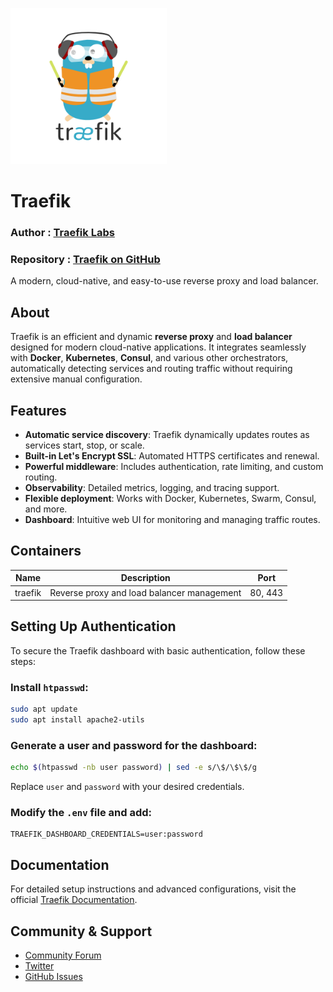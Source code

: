 <p align="left">
    <picture>
        <source media="(prefers-color-scheme: dark)" srcset="https://raw.githubusercontent.com/traefik/traefik/master/docs/content/assets/img/traefik.logo-dark.png">
        <source media="(prefers-color-scheme: light)" srcset="https://raw.githubusercontent.com/traefik/traefik/master/docs/content/assets/img/traefik.logo.png">
        <img alt="Traefik" title="Traefik" src="https://raw.githubusercontent.com/traefik/traefik/master/docs/content/assets/img/traefik.logo.png" width="250">
    </picture>
</p>

# Traefik

### Author : [Traefik Labs](https://github.com/traefik)

### Repository : [Traefik on GitHub](https://github.com/traefik/traefik)

A modern, cloud-native, and easy-to-use reverse proxy and load balancer.

## About

Traefik is an efficient and dynamic **reverse proxy** and **load balancer** designed for modern cloud-native applications. It integrates seamlessly with **Docker**, **Kubernetes**, **Consul**, and various other orchestrators, automatically detecting services and routing traffic without requiring extensive manual configuration.

## Features

- **Automatic service discovery**: Traefik dynamically updates routes as services start, stop, or scale.
- **Built-in Let's Encrypt SSL**: Automated HTTPS certificates and renewal.
- **Powerful middleware**: Includes authentication, rate limiting, and custom routing.
- **Observability**: Detailed metrics, logging, and tracing support.
- **Flexible deployment**: Works with Docker, Kubernetes, Swarm, Consul, and more.
- **Dashboard**: Intuitive web UI for monitoring and managing traffic routes.

## Containers

| Name    | Description                                | Port    |
| ------- | ------------------------------------------ | ------- |
| traefik | Reverse proxy and load balancer management | 80, 443 |

## Setting Up Authentication

To secure the Traefik dashboard with basic authentication, follow these steps:

### Install `htpasswd`:
```bash
sudo apt update
sudo apt install apache2-utils
```

### Generate a user and password for the dashboard:
```bash
echo $(htpasswd -nb user password) | sed -e s/\$/\$\$/g
```
Replace `user` and `password` with your desired credentials.

### Modify the `.env` file and add:
```env
TRAEFIK_DASHBOARD_CREDENTIALS=user:password
```

## Documentation

For detailed setup instructions and advanced configurations, visit the official [Traefik Documentation](https://doc.traefik.io/traefik).

## Community & Support

- [Community Forum](https://community.traefik.io/)
- [Twitter](https://twitter.com/intent/follow?screen_name=traefik)
- [GitHub Issues](https://github.com/traefik/traefik/issues)
